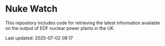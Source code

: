 # Nuke Watch

This repository includes code for retrieving the latest information available on the output of EDF nuclear power plants in the UK.

Last updated: 2025-07-02 08:17